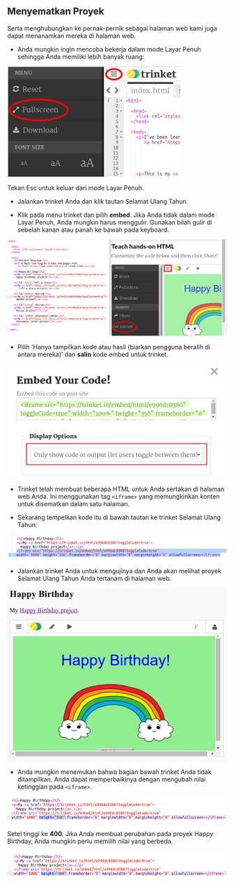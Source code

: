 ## Menyematkan Proyek

Serta menghubungkan ke pernak-pernik sebagai halaman web kami juga dapat menanamkan mereka di halaman web.

+ Anda mungkin ingin mencoba bekerja dalam mode Layar Penuh sehingga Anda memiliki lebih banyak ruang:

![tangkapan layar](images/showcase-fullscreen.png)

Tekan Esc untuk keluar dari mode Layar Penuh.

+ Jalankan trinket Anda dan klik tautan Selamat Ulang Tahun.

+ Klik pada menu trinket dan pilih **embed**. Jika Anda tidak dalam mode Layar Penuh, Anda mungkin harus menggulir. Gunakan bilah gulir di sebelah kanan atau panah ke bawah pada keyboard.

![tangkapan layar](images/showcase-embed-code.png)

+ Pilih 'Hanya tampilkan kode atau hasil (biarkan pengguna beralih di antara mereka)' dan **salin** kode embed untuk trinket. 

![tangkapan layar](images/showcase-embed.png)

+ Trinket telah membuat beberapa HTML untuk Anda sertakan di halaman web Anda. Ini menggunakan tag `<iframe>` yang memungkinkan konten untuk disematkan dalam satu halaman.

+ Sekarang tempelkan kode itu di bawah tautan ke trinket Selamat Ulang Tahun:

![tangkapan layar](images/showcase-paste-embed.png)

+ Jalankan trinket Anda untuk mengujinya dan Anda akan melihat proyek Selamat Ulang Tahun Anda tertanam di halaman web. 

![tangkapan layar](images/showcase-embed-output.png)

+ Anda mungkin menemukan bahwa bagian bawah trinket Anda tidak ditampilkan. Anda dapat memperbaikinya dengan mengubah nilai ketinggian pada `<iframe>`. 

![tangkapan layar](images/showcase-embed-height.png)

Setel tinggi ke **400**. Jika Anda membuat perubahan pada proyek Happy Birthday, Anda mungkin perlu memilih nilai yang berbeda.

![tangkapan layar](images/showcase-embed-fixed.png)